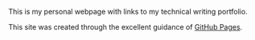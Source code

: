 This is my personal webpage with links to my technical writing portfolio. 

This site was created through the excellent guidance of [GitHub Pages](https://guides.github.com/features/pages/).
